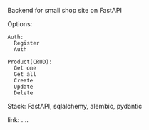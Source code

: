 Backend for small shop site on FastAPI

Options:

    Auth:
      Register
      Auth
  
    Product(CRUD):
      Get one
      Get all
      Create
      Update
      Delete

Stack: FastAPI, sqlalchemy, alembic, pydantic

link: ....

